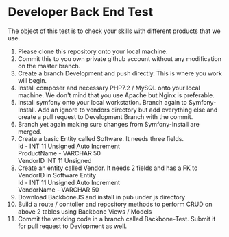 # Developer Back End Test
The object of this test is to check your skills with different products that we use.  
1.   Please clone this repository onto your local machine.  
2.   Commit this to you own private github account without any modification on the master branch.  
3.   Create a branch Development and push directly. This is where you work will begin.  
4.   Install composer and necessary PHP7.2 / MySQL onto your local machine. We don't mind that you use Apache but Nginx is preferable.  
5.   Install symfony onto your local workstation. Branch again to Symfony-Install. Add an ignore to vendors directory but add everything else and create a pull request to Development Branch with the commit.  
6.   Branch yet again making sure changes from Symfony-Install are merged.  
7.   Create a basic Entity called Software. It needs three fields.   
          Id - INT 11 Unsigned Auto Increment  
          ProductName - VARCHAR 50  
          VendorID INT 11 Unsigned  
8.   Create an entity called Vendor. It needs 2 fields and has a FK to VendorID in Software Entity  
         Id - INT 11 Unsigned Auto Increment  
         VendorName - VARCHAR 50  
9.   Download BackboneJS and install in pub under js directory
10.  Build a route / contoller and repository methods to perform CRUD on above 2 tables using Backbone Views / Models 
11.  Commit the working code in a branch called Backbone-Test. Submit it for pull request to Devlopment as well.



